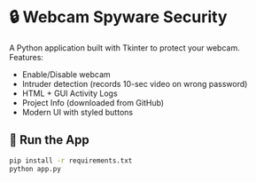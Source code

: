 # 🔒 Webcam Spyware Security

A Python application built with Tkinter to protect your webcam.  
Features:
- Enable/Disable webcam
- Intruder detection (records 10-sec video on wrong password)
- HTML + GUI Activity Logs
- Project Info (downloaded from GitHub)
- Modern UI with styled buttons

## 🚀 Run the App
```bash
pip install -r requirements.txt
python app.py
